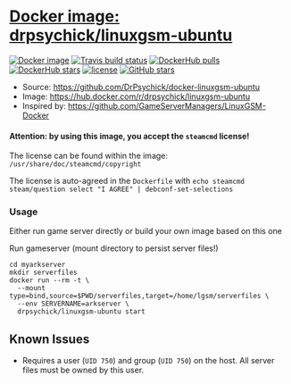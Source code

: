 # [Docker image: drpsychick/linuxgsm-ubuntu](https://hub.docker.com/r/drpsychick/linuxgsm-ubuntu)

[![Docker image](https://img.shields.io/docker/image-size/drpsychick/linuxgsm-ubuntu?sort=date)](https://hub.docker.com/r/drpsychick/linuxgsm-ubuntu/tags)
[![Travis build status](https://travis-ci.com/DrPsychick/docker-linuxgsm-ubuntu.svg?branch=master)](https://travis-ci.com/DrPsychick/docker-linuxgsm-ubuntu)
[![DockerHub pulls](https://img.shields.io/docker/pulls/drpsychick/linuxgsm-ubuntu.svg)](https://hub.docker.com/r/drpsychick/linuxgsm-ubuntu/)
[![DockerHub stars](https://img.shields.io/docker/stars/drpsychick/linuxgsm-ubuntu.svg)](https://hub.docker.com/r/drpsychick/linuxgsm-ubuntu/)
[![license](https://img.shields.io/github/license/drpsychick/docker-linuxgsm-ubuntu.svg)](https://github.com/drpsychick/docker-linuxgsm-ubuntu/blob/master/LICENSE)
[![GitHub stars](https://img.shields.io/github/stars/drpsychick/docker-linuxgsm-ubuntu.svg)](https://github.com/drpsychick/docker-linuxgsm-ubuntu)

* Source: https://github.com/DrPsychick/docker-linuxgsm-ubuntu
* Image: https://hub.docker.com/r/drpsychick/linuxgsm-ubuntu
* Inspired by: https://github.com/GameServerManagers/LinuxGSM-Docker


#### Attention: by using this image, you accept the `steamcmd` license!
The license can be found within the image: `/usr/share/doc/steamcmd/copyright`

The license is auto-agreed in the `Dockerfile` with `echo steamcmd steam/question select "I AGREE" | debconf-set-selections` 

### Usage
Either run game server directly or build your own image based on this one

Run gameserver (mount directory to persist server files!)
```
cd myarkserver
mkdir serverfiles
docker run --rm -t \
  --mount type=bind,source=$PWD/serverfiles,target=/home/lgsm/serverfiles \
  --env SERVERNAME=arkserver \
  drpsychick/linuxgsm-ubuntu start
```

Known Issues
------------
* Requires a user (`UID 750`) and group (`UID 750`) on the host. All server files must be owned by this user.
